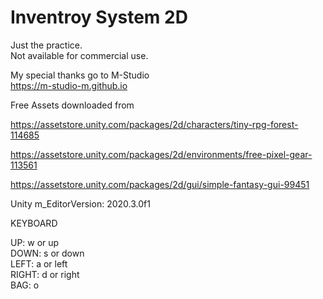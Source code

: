 # Inventroy System 2D
  
Just the practice.  
Not available for commercial use.  
  
My special thanks go to M-Studio  
https://m-studio-m.github.io  
  
Free Assets downloaded from  
  
https://assetstore.unity.com/packages/2d/characters/tiny-rpg-forest-114685  
  
https://assetstore.unity.com/packages/2d/environments/free-pixel-gear-113561  
  
https://assetstore.unity.com/packages/2d/gui/simple-fantasy-gui-99451  
  
Unity m_EditorVersion:  2020.3.0f1  
  
KEYBOARD  
  
UP: w or up  
DOWN: s or down  
LEFT: a or left  
RIGHT: d or right   
BAG:  o  
  